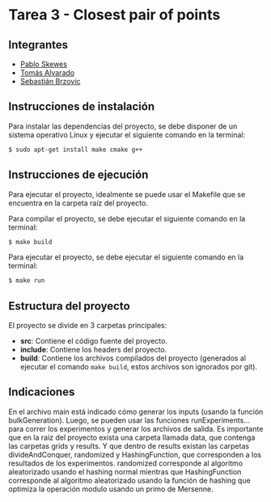 # Tarea 3 - Closest pair of points

## Integrantes

- [Pablo Skewes](https://github.com/pabloskewes/)
- [Tomás Alvarado](https://github.com/TomasAlvarado21)
- [Sebastián Brzovic](https://github.com/sebabrzovic)

## Instrucciones de instalación

Para instalar las dependencias del proyecto, se debe disponer de un sistema operativo Linux y ejecutar el siguiente comando en la terminal:

```bash
$ sudo apt-get install make cmake g++
```

## Instrucciones de ejecución

Para ejecutar el proyecto, idealmente se puede usar el Makefile que se encuentra en la carpeta raíz del proyecto.

Para compilar el proyecto, se debe ejecutar el siguiente comando en la terminal:

```bash
$ make build
```

Para ejecutar el proyecto, se debe ejecutar el siguiente comando en la terminal:

```bash
$ make run
```

## Estructura del proyecto

El proyecto se divide en 3 carpetas principales:

- **src**: Contiene el código fuente del proyecto.
- **include**: Contiene los headers del proyecto.
- **build**: Contiene los archivos compilados del proyecto (generados al ejecutar el comando `make build`, estos archivos son ignorados por git).


## Indicaciones

En el archivo main está indicado cómo generar los inputs (usando la función bulkGeneration).
Luego, se pueden usar las funciones runExperiments... para correr los experimentos y generar los archivos de salida.
Es importante que en la raiz del proyecto exista una carpeta llamada data, que contenga las carpetas grids y results.
Y que dentro de results existan las carpetas divideAndConquer, randomized y HashingFunction, que corresponden a los resultados de los experimentos. randomized corresponde al algoritmo aleatorizado usando el hashing normal mientras que HashingFunction corresponde al algoritmo aleatorizado usando la función de hashing que optimiza la operación modulo usando un primo de Mersenne.